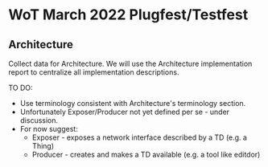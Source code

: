 # WoT March 2022 Plugfest/Testfest
## Architecture
Collect data for Architecture.
We will use the Architecture implementation report to centralize all
implementation descriptions.

TO DO:
* Use terminology consistent with Architecture's terminology section.
* Unfortunately Exposer/Producer not yet defined per se - under discussion.
* For now suggest: 
    - Exposer - exposes a network interface described by a TD (e.g. a Thing)
    - Producer - creates and makes a TD available (e.g. a tool like editdor)

